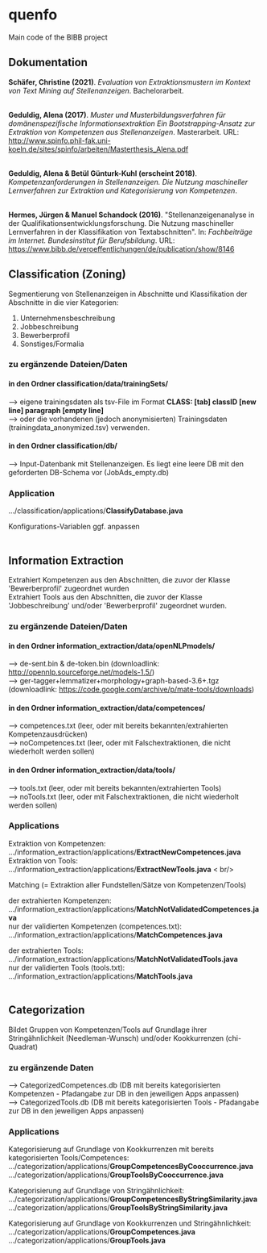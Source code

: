 # quenfo
Main code of the BIBB project 

## Dokumentation

**Schäfer, Christine (2021)**. *Evaluation von Extraktionsmustern im Kontext von Text Mining auf Stellenanzeigen*. Bachelorarbeit.<br /><br /> 

**Geduldig, Alena (2017)**. *Muster und Musterbildungsverfahren für domänenspezifische
Informationsextraktion Ein Bootstrapping-Ansatz zur Extraktion von Kompetenzen aus Stellenanzeigen*. Masterarbeit. URL: <a href="http://www.spinfo.phil-fak.uni-koeln.de/sites/spinfo/arbeiten/Masterthesis_Alena.pdf">http://www.spinfo.phil-fak.uni-koeln.de/sites/spinfo/arbeiten/Masterthesis_Alena.pdf</a> <br /> <br />

**Geduldig, Alena & Betül Günturk-Kuhl (erscheint 2018)**. *Kompetenzanforderungen in Stellenanzeigen. Die Nutzung maschineller Lernverfahren zur Extraktion und Kategorisierung von Kompetenzen*. <br /><br />

**Hermes, Jürgen & Manuel Schandock (2016)**. "Stellenanzeigenanalyse in der
Qualifikationsentwicklungsforschung. Die Nutzung maschineller Lernverfahren in der Klassifikation von Textabschnitten". In: *Fachbeiträge im Internet. Bundesinstitut für Berufsbildung*. URL: <a href="https://www.bibb.de/veroeffentlichungen/de/publication/show/8146">https://www.bibb.de/veroeffentlichungen/de/publication/show/8146</a>

## Classification (Zoning)
Segmentierung von Stellenanzeigen in Abschnitte und Klassifikation der Abschnitte in die vier Kategorien: <br />

1. Unternehmensbeschreibung<br />
2. Jobbeschreibung<br />
3. Bewerberprofil<br />
4. Sonstiges/Formalia<br />

### zu ergänzende Dateien/Daten

#### in den Ordner classification/data/trainingSets/ <br />

--> eigene trainingsdaten als tsv-File im Format <b>CLASS: [tab] classID [new line] paragraph [empty line]</b> <br />
--> oder die vorhandenen (jedoch anonymisierten) Trainingsdaten (trainingdata_anonymized.tsv) verwenden. <br />

#### in den Ordner classification/db/ </br >
--> Input-Datenbank mit Stellenanzeigen. Es liegt eine leere DB mit den geforderten DB-Schema vor (JobAds_empty.db)

### Application

.../classification/applications/<b>ClassifyDatabase.java</b> <br />

Konfigurations-Variablen ggf. anpassen <br /><br />

## Information Extraction 
Extrahiert  Kompetenzen aus den Abschnitten, die zuvor der Klasse 'Bewerberprofil' zugeordnet wurden<br />
Extrahiert Tools aus den Abschnitten, die zuvor der Klasse 'Jobbeschreibung' und/oder 'Bewerberprofil' zugeordnet wurden.<br />

### zu ergänzende Dateien/Daten

#### in den Ordner information_extraction/data/openNLPmodels/ <br />

--> de-sent.bin & de-token.bin (downloadlink: http://opennlp.sourceforge.net/models-1.5/) <br />
--> ger-tagger+lemmatizer+morphology+graph-based-3.6+.tgz (downloadlink: https://code.google.com/archive/p/mate-tools/downloads) <br />

#### in den Ordner information_extraction/data/competences/ <br />

-->  competences.txt (leer, oder mit bereits bekannten/extrahierten Kompetenzausdrücken) <br />
--> noCompetences.txt (leer, oder mit Falschextraktionen, die nicht wiederholt werden sollen) <br />

#### in den Ordner information_extraction/data/tools/ <br />

--> tools.txt (leer, oder mit bereits bekannten/extrahierten Tools) <br />
--> noTools.txt (leer, oder mit Falschextraktionen, die nicht wiederholt werden sollen) 

### Applications

Extraktion von Kompetenzen: .../information_extraction/applications/<b>ExtractNewCompetences.java</b> <br />
Extraktion von Tools: .../information_extraction/applications/<b>ExtractNewTools.java</b> < br/>

Matching (= Extraktion aller Fundstellen/Sätze von Kompetenzen/Tools)  <br />

der extrahierten Kompetenzen: .../information_extraction/applications/<b>MatchNotValidatedCompetences.java</b> <br />
nur der validierten Kompetenzen (competences.txt): .../information_extraction/applications/<b>MatchCompetences.java</b> <br />

der extrahierten Tools: .../information_extraction/applications/<b>MatchNotValidatedTools.java</b> <br />
nur der validierten Tools (tools.txt): .../information_extraction/applications/<b>MatchTools.java</b> <br /><br />

## Categorization

Bildet Gruppen von Kompetenzen/Tools auf Grundlage ihrer Stringähnlichkeit (Needleman-Wunsch) und/oder Kookkurrenzen (chi-Quadrat)

### zu ergänzende Daten
 --> CategorizedCompetences.db (DB mit bereits kategorisierten Kompetenzen - Pfadangabe zur DB in den jeweiligen Apps anpassen) <br />
 --> CategorizedTools.db (DB mit bereits kategorisierten Tools - Pfadangabe zur DB in den jeweiligen Apps anpassen)
 
### Applications

Kategorisierung auf Grundlage von Kookkurrenzen mit bereits kategorisierten Tools/Competences: <br />
.../categorization/applications/<b>GroupCompetencesByCooccurrence.java</b> <br />
.../categorization/applications/<b>GroupToolsByCooccurrence.java</b> <br />

Kategorisierung auf Grundlage von Stringähnlichkeit: <br />
.../categorization/applications/<b>GroupCompetencesByStringSimilarity.java</b> <br />
.../categorization/applications/<b>GroupToolsByStringSimilarity.java</b> <br />

Kategorisierung auf Grundlage von Kookkurrenzen und Stringähnlichkeit: <br />
.../categorization/applications/<b>GroupCompetences.java</b> <br />
.../categorization/applications/<b>GroupTools.java</b> <br />






